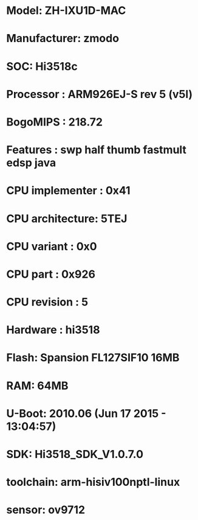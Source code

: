 # Model: ZH-IXU1D-MAC
# Manufacturer: zmodo
#
# SOC: Hi3518c
# Processor       : ARM926EJ-S rev 5 (v5l)
# BogoMIPS        : 218.72
# Features        : swp half thumb fastmult edsp java
# CPU implementer : 0x41
# CPU architecture: 5TEJ
# CPU variant     : 0x0
# CPU part        : 0x926
# CPU revision    : 5
# Hardware        : hi3518
#
# Flash: Spansion FL127SIF10 16MB
# RAM: 64MB
#
# U-Boot: 2010.06 (Jun 17 2015 - 13:04:57)
#
# SDK: Hi3518_SDK_V1.0.7.0
#
# toolchain: arm-hisiv100nptl-linux
# sensor: ov9712
